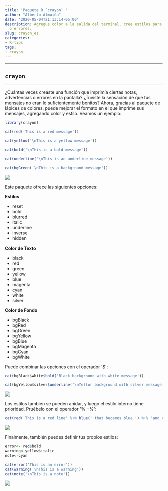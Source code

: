```yaml
---
title: 'Paquete R `crayon` '
author: "Alberto Almuiña"
date: '2020-05-04T21:13:14-05:00'
description: Agregue color a la salida del terminal, cree estilos para notas, advertencias
  o errores.
slug: crayon_es
categories: 
- R-tips
tags: 
- crayon
---
```


****
## `crayon` 
****

¿Cuántas veces creaste una función que imprimía ciertas notas, advertencias o errores en la pantalla? ¿Tuviste la sensación de que tus mensajes no eran lo suficientemente bonitos? Ahora, gracias al paquete de lápices de colores, puede mejorar el formato en el que imprime sus mensajes, agregando color y estilo. Veamos un ejemplo:


```r
library(crayon)

cat(red('This is a red message'))

cat(yellow('\nThis is a yellow message'))

cat(bold('\nThis is a bold message'))

cat(underline('\nThis is an underline message'))

cat(bgGreen('\nThis is a background message'))
```

![](/img/crayon.es_files/crayon1.PNG)


Este paquete ofrece las siguientes opciones:

**Estilos**

* reset
* bold
* blurred
* italic
* underline
* inverse
* hidden

**Color de Texto**

* black
* red
* green
* yellow
* blue
* magenta
* cyan
* white
* silver

**Color de Fondo**

* bgBlack
* bgRed
* bgGreen
* bgYellow
* bgBlue
* bgMagenta
* bgCyan
* bgWhite

Puede combinar las opciones con el operador '$':


```r
cat(bgBlack$white$bold('Black background with white message'))

cat(bgYellow$silver$underline('\nYellor background with silver message'))
```

![](/img/crayon.es_files/crayon2.png)

Los estilos también se pueden anidar, y luego el estilo interno tiene prioridad. Pruébelo con el operador '% +%':


```r
cat(red('This is a red line' %+% blue(' that becames blue ') %+% 'and red again'))
```

![](/img/crayon.es_files/crayon3.png)

Finalmente, también puedes definir tus propios estilos:


```r
error<- red$bold
warning<-yellow$italic
note<-cyan

cat(error('This is an error'))
cat(warning('\nThis is a warning'))
cat(note('\nThis is a note'))
```

![](/img/crayon.es_files/crayon4.png)

